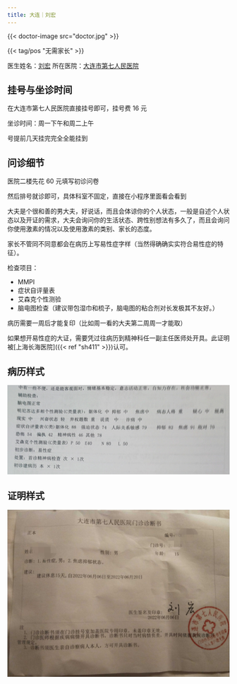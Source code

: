 ```yaml
---
title: 大连｜刘宏
---
```


{{< doctor-image src="doctor.jpg" >}}

<p>
{{< tag/pos "无需家长" >}}
</p>

医生姓名：[刘宏](https://www.haodf.com/doctor/62704.html)
所在医院：[大连市第七人民医院](https://amap.com/place/B019B01AD1)

## 挂号与坐诊时间

在大连市第七人民医院直接挂号即可，挂号费 16 元

坐诊时间：周一下午和周二上午

号提前几天挂完完全全能挂到

## 问诊细节

医院二楼先花 60 元填写初诊问卷

然后排号就诊即可，具体科室不固定，直接在小程序里面看会看到

大夫是个很和善的男大夫，好说话，而且会体谅你的个人状态，一般是自述个人状态以及开证的需求，大夫会询问你的生活状态、跨性别想法有多久了，而且会询问你使用激素的情况以及使用激素的类别、家长的态度。

家长不管同不同意都会在病历上写易性症字样（当然得确确实实符合易性症的特征）。

检查项目：

- MMPI
- 症状自评量表
- 艾森克个性测验
- 脑电图检查（建议带包湿巾和梳子，脑电图的粘合剂对长发极其不友好。）

病历需要一周后才能复印（比如周一看的大夫第二周周一才能取）

如果想开易性症的大证，需要凭过往病历到精神科任一副主任医师处开具。此证明被[上海长海医院]({{< ref "sh411" >}})认可。

## 病历样式

![病历](bingli.png)

## 证明样式

![证明](certificate.jpg)
